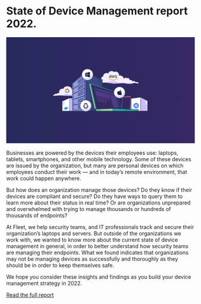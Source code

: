 # State of Device Management report 2022.

![State of device management](../website/assets/images/articles/state-of-device-management-report-1600x900@2x.png)

Businesses are powered by the devices their employees use: laptops, tablets, smartphones, and other mobile technology. Some of these devices are issued by the organization, but many are personal devices on which employees conduct their work — and in today’s remote environment, that work could happen anywhere.

But how does an organization manage those devices? Do they know if their devices are compliant and secure? Do they have ways to query them to learn more about their status in real time? Or are organizations unprepared and overwhelmed with trying to manage thousands or hundreds of thousands of endpoints?

At Fleet, we help security teams, and IT professionals track and secure their organization’s laptops and servers. But outside of the organizations we work with, we wanted to know more about the current state of device management in general, in order to better understand how security teams are managing their endpoints. What we found indicates that organizations may not be managing devices as successfully and thoroughly as they should be in order to keep themselves safe.

We hope you consider these insights and findings as you build your device management strategy in 2022.

[Read the full report](https://fleetdm.com/reports/state-of-device-management)

<meta name="category" value="releases">
<meta name="authorFullName" value="Mike McNeil">
<meta name="authorGitHubUsername" value="mikermcneil">
<meta name="publishedOn" value="2022-06-20">
<meta name="articleTitle" value="State of Device Management report 2022">
<meta name="articleImageUrl" value="../website/assets/images/articles/state-of-device-management-report-1600x900@2x.png">